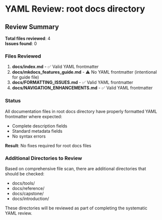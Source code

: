 # YAML Review: root docs directory

## Review Summary

**Total files reviewed**: 4  
**Issues found**: 0

### Files Reviewed
1. **docs/index.md** - ✅ Valid YAML frontmatter
2. **docs/mkdocs_features_guide.md** - ⚠️ No YAML frontmatter (intentional for guide file)
3. **docs/FORMATTING_ISSUES.md** - ✅ Valid YAML frontmatter
4. **docs/NAVIGATION_ENHANCEMENTS.md** - ✅ Valid YAML frontmatter

### Status
All documentation files in root docs directory have properly formatted YAML frontmatter where expected:
- Complete description fields
- Standard metadata fields
- No syntax errors

**Result**: No fixes required for root docs files

### Additional Directories to Review
Based on comprehensive file scan, there are additional directories that should be checked:
- docs/tools/
- docs/reference/
- docs/capstone/
- docs/introduction/

These directories will be reviewed as part of completing the systematic YAML review.